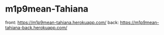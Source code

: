 # m1p9mean-Tahiana

front: https://m1p9mean-tahiana.herokuapp.com/
back: https://m1p9mean-tahiana-back.herokuapp.com/